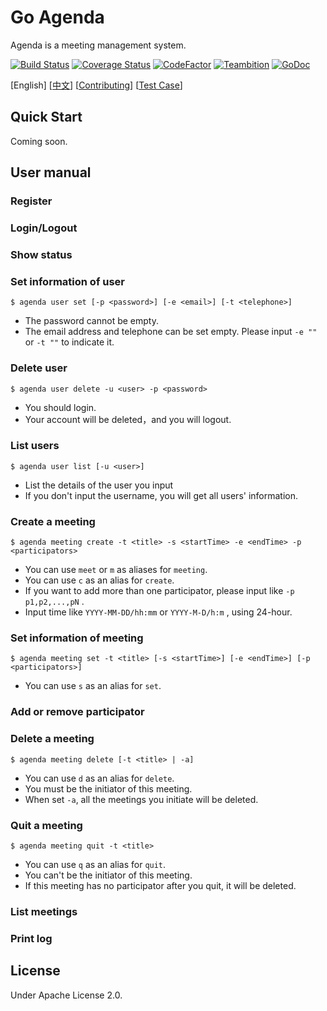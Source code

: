 # Go Agenda

Agenda is a meeting management system.

[![Build Status](https://travis-ci.org/MegaShow/goagenda.svg?branch=master)](https://travis-ci.org/MegaShow/goagenda)
[![Coverage Status](https://coveralls.io/repos/github/MegaShow/goagenda/badge.svg)](https://coveralls.io/github/MegaShow/goagenda)
[![CodeFactor](https://www.codefactor.io/repository/github/megashow/goagenda/badge)](https://www.codefactor.io/repository/github/megashow/goagenda)
[![Teambition](https://img.shields.io/badge/teambition-tasks-ff69b4.svg)](https://www.teambition.com/project/5bc6ffbaf10ae90018184bd0/)
[![GoDoc](https://godoc.org/github.com/MegaShow/goagenda?status.svg)](https://godoc.org/github.com/MegaShow/goagenda)

\[English\]  \[[中文](README_zh.md)\]  \[[Contributing](CONTRIBUTING.md)\] \[[Test Case](test/TEST_CASE.md)\]

## Quick Start

Coming soon.

## User manual

### Register

### Login/Logout

### Show status

### Set information of user

```
$ agenda user set [-p <password>] [-e <email>] [-t <telephone>]
```

- The password cannot be empty.
- The email address and telephone can be set empty. Please input  `-e ""` or `-t ""` to indicate it.

### Delete user

```
$ agenda user delete -u <user> -p <password>
```

- You should login.
- Your account will be deleted，and you will logout.

### List users

```
$ agenda user list [-u <user>]
```

 - List the details of the user you input
 - If you don't input the username, you will get all users' information.

### Create a meeting

```
$ agenda meeting create -t <title> -s <startTime> -e <endTime> -p <participators> 
```

- You can use `meet` or `m` as aliases for `meeting`.
- You can use `c` as an alias for `create`.
- If you want to add more than one participator, please input like `-p p1,p2,...,pN` .
- Input time like `YYYY-MM-DD/hh:mm` or `YYYY-M-D/h:m` , using 24-hour.

### Set information of meeting

```
$ agenda meeting set -t <title> [-s <startTime>] [-e <endTime>] [-p <participators>]
```

- You can use `s` as an alias for `set`.

### Add or remove participator

### Delete a meeting

```
$ agenda meeting delete [-t <title> | -a]
```

* You can use `d` as an alias for `delete`.
* You must be the initiator of this meeting.
* When set `-a`, all the meetings you initiate will be deleted.

### Quit a meeting

```
$ agenda meeting quit -t <title>
```

* You can use `q` as an alias for `quit`.
* You can't be the initiator of this meeting.
* If this meeting has no participator after you quit, it will be deleted.

### List meetings

### Print log

## License

Under Apache License 2.0.

